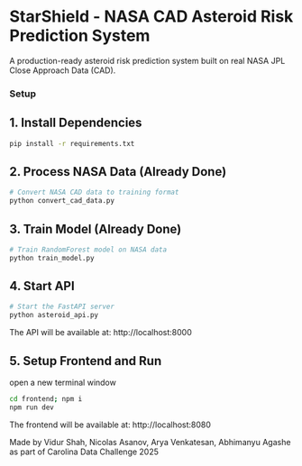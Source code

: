 # StarShield - NASA CAD Asteroid Risk Prediction System

A production-ready asteroid risk prediction system built on real NASA JPL Close Approach Data (CAD).



### Setup

## 1. Install Dependencies
```bash
pip install -r requirements.txt
```

## 2. Process NASA Data (Already Done)
```bash
# Convert NASA CAD data to training format
python convert_cad_data.py
```

## 3. Train Model (Already Done)
```bash
# Train RandomForest model on NASA data
python train_model.py
```

## 4. Start API
```bash
# Start the FastAPI server
python asteroid_api.py
```

The API will be available at: http://localhost:8000

## 5. Setup Frontend and Run
open a new terminal window
```bash
cd frontend; npm i
npm run dev
```
The frontend will be available at: http://localhost:8080


Made by Vidur Shah, Nicolas Asanov, Arya Venkatesan, Abhimanyu Agashe
as part of Carolina Data Challenge 2025

